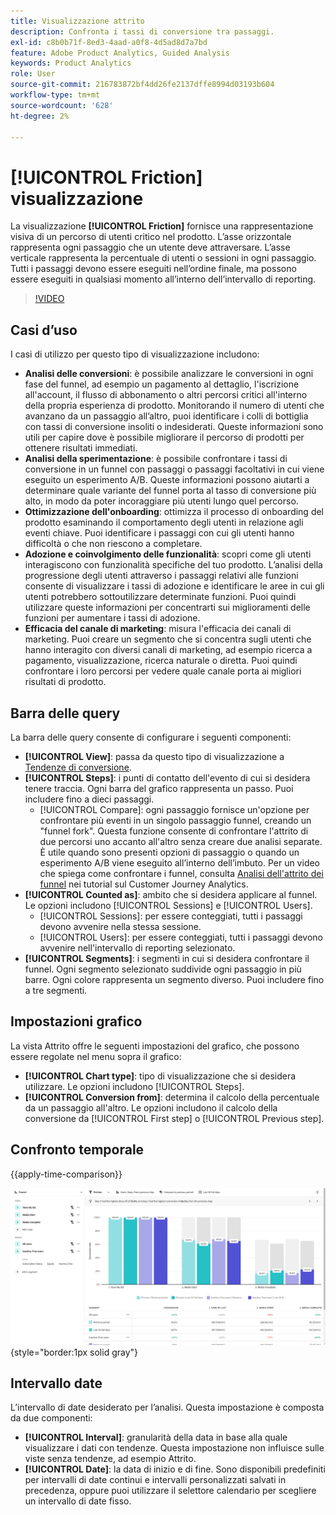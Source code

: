 ```yaml
---
title: Visualizzazione attrito
description: Confronta i tassi di conversione tra passaggi.
exl-id: c8b0b71f-8ed3-4aad-a0f8-4d5ad8d7a7bd
feature: Adobe Product Analytics, Guided Analysis
keywords: Product Analytics
role: User
source-git-commit: 216783872bf4dd26fe2137dffe8994d03193b604
workflow-type: tm+mt
source-wordcount: '628'
ht-degree: 2%

---
```


# [!UICONTROL Friction] visualizzazione

La visualizzazione **[!UICONTROL Friction]** fornisce una rappresentazione visiva di un percorso di utenti critico nel prodotto. L’asse orizzontale rappresenta ogni passaggio che un utente deve attraversare. L’asse verticale rappresenta la percentuale di utenti o sessioni in ogni passaggio. Tutti i passaggi devono essere eseguiti nell’ordine finale, ma possono essere eseguiti in qualsiasi momento all’interno dell’intervallo di reporting.

>[!VIDEO](https://video.tv.adobe.com/v/3421663/?learn=on)

## Casi d’uso

I casi di utilizzo per questo tipo di visualizzazione includono:

* **Analisi delle conversioni**: è possibile analizzare le conversioni in ogni fase del funnel, ad esempio un pagamento al dettaglio, l&#39;iscrizione all&#39;account, il flusso di abbonamento o altri percorsi critici all&#39;interno della propria esperienza di prodotto. Monitorando il numero di utenti che avanzano da un passaggio all’altro, puoi identificare i colli di bottiglia con tassi di conversione insoliti o indesiderati. Queste informazioni sono utili per capire dove è possibile migliorare il percorso di prodotti per ottenere risultati immediati.
* **Analisi della sperimentazione**: è possibile confrontare i tassi di conversione in un funnel con passaggi o passaggi facoltativi in cui viene eseguito un esperimento A/B. Queste informazioni possono aiutarti a determinare quale variante del funnel porta al tasso di conversione più alto, in modo da poter incoraggiare più utenti lungo quel percorso.
* **Ottimizzazione dell&#39;onboarding**: ottimizza il processo di onboarding del prodotto esaminando il comportamento degli utenti in relazione agli eventi chiave. Puoi identificare i passaggi con cui gli utenti hanno difficoltà o che non riescono a completare.
* **Adozione e coinvolgimento delle funzionalità**: scopri come gli utenti interagiscono con funzionalità specifiche del tuo prodotto. L’analisi della progressione degli utenti attraverso i passaggi relativi alle funzioni consente di visualizzare i tassi di adozione e identificare le aree in cui gli utenti potrebbero sottoutilizzare determinate funzioni. Puoi quindi utilizzare queste informazioni per concentrarti sui miglioramenti delle funzioni per aumentare i tassi di adozione.
* **Efficacia del canale di marketing**: misura l&#39;efficacia dei canali di marketing. Puoi creare un segmento che si concentra sugli utenti che hanno interagito con diversi canali di marketing, ad esempio ricerca a pagamento, visualizzazione, ricerca naturale o diretta. Puoi quindi confrontare i loro percorsi per vedere quale canale porta ai migliori risultati di prodotto.

## Barra delle query

La barra delle query consente di configurare i seguenti componenti:

* **[!UICONTROL View]**: passa da questo tipo di visualizzazione a [Tendenze di conversione](conversion-trends.md).
* **[!UICONTROL Steps]**: i punti di contatto dell&#39;evento di cui si desidera tenere traccia. Ogni barra del grafico rappresenta un passo. Puoi includere fino a dieci passaggi.
   * [!UICONTROL Compare]: ogni passaggio fornisce un&#39;opzione per confrontare più eventi in un singolo passaggio funnel, creando un &quot;funnel fork&quot;. Questa funzione consente di confrontare l&#39;attrito di due percorsi uno accanto all&#39;altro senza creare due analisi separate. È utile quando sono presenti opzioni di passaggio o quando un esperimento A/B viene eseguito all’interno dell’imbuto. Per un video che spiega come confrontare i funnel, consulta [Analisi dell&#39;attrito dei funnel](https://experienceleague.adobe.com/en/docs/customer-journey-analytics-learn/tutorials/guided-analysis/funnel/funnel-friction-analysis) nei tutorial sul Customer Journey Analytics.
* **[!UICONTROL Counted as]**: ambito che si desidera applicare al funnel. Le opzioni includono [!UICONTROL Sessions] e [!UICONTROL Users].
   * [!UICONTROL Sessions]: per essere conteggiati, tutti i passaggi devono avvenire nella stessa sessione.
   * [!UICONTROL Users]: per essere conteggiati, tutti i passaggi devono avvenire nell&#39;intervallo di reporting selezionato.
* **[!UICONTROL Segments]**: i segmenti in cui si desidera confrontare il funnel. Ogni segmento selezionato suddivide ogni passaggio in più barre. Ogni colore rappresenta un segmento diverso. Puoi includere fino a tre segmenti.

## Impostazioni grafico

La vista Attrito offre le seguenti impostazioni del grafico, che possono essere regolate nel menu sopra il grafico:

* **[!UICONTROL Chart type]**: tipo di visualizzazione che si desidera utilizzare. Le opzioni includono [!UICONTROL Steps].
* **[!UICONTROL Conversion from]**: determina il calcolo della percentuale da un passaggio all&#39;altro. Le opzioni includono il calcolo della conversione da [!UICONTROL First step] o [!UICONTROL Previous step].

## Confronto temporale

{{apply-time-comparison}}

![Confronto tempi di attrito](../assets/friction-compare.png){style="border:1px solid gray"}

## Intervallo date

L’intervallo di date desiderato per l’analisi. Questa impostazione è composta da due componenti:

* **[!UICONTROL Interval]**: granularità della data in base alla quale visualizzare i dati con tendenze. Questa impostazione non influisce sulle viste senza tendenze, ad esempio Attrito.
* **[!UICONTROL Date]**: la data di inizio e di fine. Sono disponibili predefiniti per intervalli di date continui e intervalli personalizzati salvati in precedenza, oppure puoi utilizzare il selettore calendario per scegliere un intervallo di date fisso.
